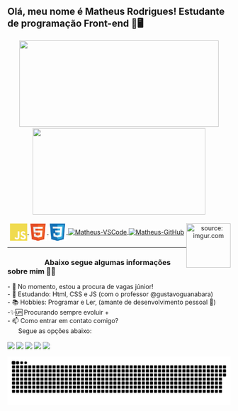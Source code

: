    ##    Olá, meu nome é Matheus Rodrigues! Estudante de programação Front-end 👋🖥

<div style="display: inline_block" align="center">
  <a href="https://github.com/matheusfulldev">
  <img width="450em" height="195em" src="https://github-readme-stats.vercel.app/api?username=matheusfulldev&show_icons=true&theme=gotham&include_all_commits=true&count_private=true"/>
  <img width="390em" height="195em" src="https://github-readme-stats.vercel.app/api/top-langs/?username=matheusfulldev&layout=compact&langs_count=7&theme=gotham"/>
</div>
  
  <div style="display: inline_block" align="center"><br>
  <img align="center" alt="Matheus-JS" height="40" width="40" src="https://raw.githubusercontent.com/devicons/devicon/master/icons/javascript/javascript-plain.svg">
  <img align="center" alt="Matheus-HTML" height="40" width="40" src="https://raw.githubusercontent.com/devicons/devicon/master/icons/html5/html5-original.svg"> 
  <img align="center" alt="Matheus-CSS" height="40" width="40" src="https://raw.githubusercontent.com/devicons/devicon/master/icons/css3/css3-original.svg"> 
  <img align="center" alt="Matheus-VSCode" height="40" width="40" src="https://cdn.jsdelivr.net/gh/devicons/devicon/icons/visualstudio/visualstudio-plain.svg" />
  <img align="center" alt="Matheus-GitHub" height="40" width="40" src="https://cdn.jsdelivr.net/gh/devicons/devicon/icons/github/github-original-wordmark.svg" />
  <a href="https://imgur.com/V4bezia"><img align="right" height="100" width="100" src="https://i.imgur.com/V4bezia.png" title="source: imgur.com" /></a>
</div>
  
<hr>
  
  ### ⠀⠀  ⠀⠀  ⠀⠀  Abaixo segue algumas informações sobre mim 🥳😇
<div style="text_decoration: none" align="left"> 
<span> - 🔭 No momento, estou a procura de vagas júnior! <span> <br>
<span> - 🌱 Estudando: Html, CSS e JS (com o professor @gustavoguanabara) <span> <br>
<span> - 📚 Hobbies: Programar e Ler, (amante de desenvolvimento pessoal 💝) <span> <br>
<span> -✨🆙 Procurando sempre evoluir + <span> <br>
<span> - 📫 Como entrar em contato comigo? <br>
 ⠀⠀ Segue as opções abaixo: <br> <br>
   
</div> 
   
   <div>
  <a href="https://www.instagram.com/matheusfulldev/" target="_blank"><img src="https://img.shields.io/badge/-Instagram-%23E4405F?style=for-the-badge&logo=instagram&logoColor=white" target="_blank"></a>
  <a href = "mailto:matheusfulldev@gmail.com"><img src="https://img.shields.io/badge/-Gmail-%23333?style=for-the-badge&logo=gmail&logoColor=white" target="_blank"></a>
  <a href="www.linkedin.com/in/matheusfulldev" target="_blank"><img src="https://img.shields.io/badge/-LinkedIn-%230077B5?style=for-the-badge&logo=linkedin&logoColor=white" target="_blank"></a>
  <a href="https://twitter.com/matheusfulldev" target="_blank"><img src="https://img.shields.io/badge/Twitter-1DA1F2?style=for-the-badge&logo=twitter&logoColor=white" target="_blank"></a>   
  <a href="https://wa.me/+5521983644245" target="_blank"><img src="https://img.shields.io/badge/WhatsApp-25D366?style=for-the-badge&logo=whatsapp&logoColor=white" target="_blank"></a>
     
 ![Snake animation](https://github.com/mthsrodrigues/mthsrodrigues/blob/output/github-contribution-grid-snake.svg)
      
 ##
   </div>



